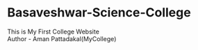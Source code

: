 # Basaveshwar-Science-College
This is My First College Website
<br>
Author - Aman Pattadakal(MyCollege)